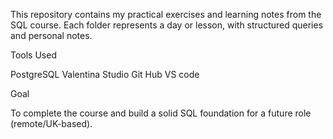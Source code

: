 This repository contains my practical exercises and learning notes from the SQL course. Each folder represents a day or lesson, with structured queries and personal notes.

Tools Used

PostgreSQL
Valentina Studio
Git Hub
VS code

Goal

To complete the course and build a solid SQL foundation for a future role (remote/UK-based).
